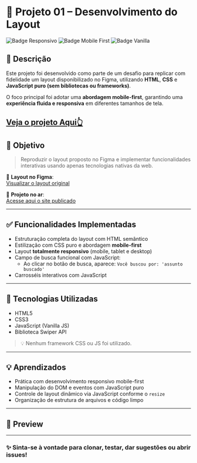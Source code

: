 # 🚀 Projeto 01 – Desenvolvimento do Layout

![Badge Responsivo](https://img.shields.io/badge/responsivo-%E2%9C%85-brightgreen)
![Badge Mobile First](https://img.shields.io/badge/mobile--first-%E2%9C%85-blue)
![Badge Vanilla](https://img.shields.io/badge/sem%20frameworks-Vanilla%20JS%2FCSS%2FHTML-orange)

## 📝 Descrição

Este projeto foi desenvolvido como parte de um desafio para replicar com fidelidade um layout disponibilizado no Figma, utilizando **HTML**, **CSS** e **JavaScript puro (sem bibliotecas ou frameworks)**.

O foco principal foi adotar uma **abordagem mobile-first**, garantindo uma **experiência fluida e responsiva** em diferentes tamanhos de tela.

[Veja o projeto Aqui👆](https://caiquedebrito.github.io/avanti/)
---

## 🎯 Objetivo

> Reproduzir o layout proposto no Figma e implementar funcionalidades interativas usando apenas tecnologias nativas da web.

🔗 **Layout no Figma**:  
[Visualizar o layout original](https://www.figma.com/proto/DqtFxC6312M32mLt8FpJjq/innovation-class?page-id=13%3A673&node-id=13-920&viewport=346%2C140%2C0.11&t=HyGGDSs83f1vbqMJ-1&scaling=scale-down&content-scaling=fixed)

🔗 **Projeto no ar**:  
[Acesse aqui o site publicado](https://caiquedebrito.github.io/avanti/)

---

## ✅ Funcionalidades Implementadas

- Estruturação completa do layout com HTML semântico
- Estilização com CSS puro e abordagem **mobile-first**
- Layout **totalmente responsivo** (mobile, tablet e desktop)
- Campo de busca funcional com JavaScript:
  - Ao clicar no botão de busca, aparece: `Você buscou por: 'assunto buscado'`
- Carrosséis interativos com JavaScript

---

## 📁 Tecnologias Utilizadas

- HTML5
- CSS3
- JavaScript (Vanilla JS)
- Biblioteca Swiper API

> 💡 Nenhum framework CSS ou JS foi utilizado.

---

## 💡 Aprendizados

- Prática com desenvolvimento responsivo mobile-first
- Manipulação do DOM e eventos com JavaScript puro
- Controle de layout dinâmico via JavaScript conforme o `resize`
- Organização de estrutura de arquivos e código limpo

---

## 📸 Preview

> 

---

### ✨ Sinta-se à vontade para clonar, testar, dar sugestões ou abrir issues!  
